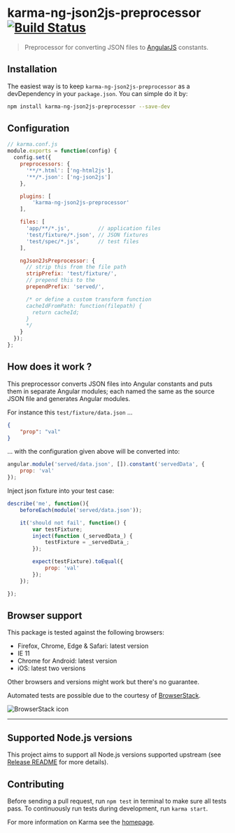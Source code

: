 # karma-ng-json2js-preprocessor [![Build Status](https://travis-ci.org/EE/karma-ng-json2js-preprocessor.svg?branch=master)](https://travis-ci.org/EE/karma-ng-json2js-preprocessor)

> Preprocessor for converting JSON files to [AngularJS](http://angularjs.org/) constants.

## Installation

The easiest way is to keep `karma-ng-json2js-preprocessor` as a devDependency in your `package.json`. You can simple do it by:
```bash
npm install karma-ng-json2js-preprocessor --save-dev
```

## Configuration
```js
// karma.conf.js
module.exports = function(config) {
  config.set({
    preprocessors: {
      '**/*.html': ['ng-html2js'],
      '**/*.json': ['ng-json2js']
    },

    plugins: [
        'karma-ng-json2js-preprocessor'
    ],

    files: [
      'app/**/*.js',         // application files
      'test/fixture/*.json', // JSON fixtures
      'test/spec/*.js',      // test files
    ],

    ngJson2JsPreprocessor: {
      // strip this from the file path
      stripPrefix: 'test/fixture/',
      // prepend this to the
      prependPrefix: 'served/',

      /* or define a custom transform function
      cacheIdFromPath: function(filepath) {
        return cacheId;
      }
      */
    }
  });
};
```

## How does it work ?

This preprocessor converts JSON files into Angular constants and puts them in separate Angular modules; each named the same as the source JSON file and generates Angular modules.

For instance this `test/fixture/data.json`  ...
```json
{
    "prop": "val"
}
```
... with the configuration given above will be converted into:
```js
angular.module('served/data.json', []).constant('servedData', {
    prop: 'val'
});
```
Inject json fixture into your test case:
```js
describe('me', function(){
    beforeEach(module('served/data.json'));

    it('should not fail', function() {
        var testFixture;
        inject(function (_servedData_) {
            testFixture = _servedData_;
        });

        expect(testFixture).toEqual({
            prop: 'val'
        });
    });

});
```

## Browser support

This package is tested against the following browsers:

* Firefox, Chrome, Edge & Safari: latest version
* IE 11
* Chrome for Android: latest version
* iOS: latest two versions

Other browsers and versions might work but there's no guarantee.

Automated tests are possible due to the courtesy of [BrowserStack](https://www.browserstack.com).

![BrowserStack icon](https://rawgithub.com/EE/karma-ng-json2js-preprocessor/master/browserstack-logo.svg)

----

## Supported Node.js versions
This project aims to support all Node.js versions supported upstream (see [Release README](https://github.com/nodejs/Release/blob/master/README.md) for more details).

## Contributing

Before sending a pull request, run `npm test` in terminal to make sure all tests pass. To continuously run tests during development, run `karma start`.


For more information on Karma see the [homepage].


[homepage]: http://karma-runner.github.com
